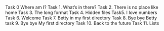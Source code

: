 Task 0 Where am I?
Task 1. What’s in there?
Task 2. There is no place like home
Task 3. The long format
Task 4. Hidden files
Task5. I love numbers
Task 6. Welcome
Task 7. Betty in my first directory
Task 8. Bye bye Betty
task 9. Bye bye My first directory
Task 10. Back to the future
Task 11. Lists
